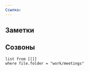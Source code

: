 ```yaml
---
Ссылка: 
---
```

## Заметки

## Созвоны
```dataview
list from [[]] 
where file.folder = "work/meetings"
```
